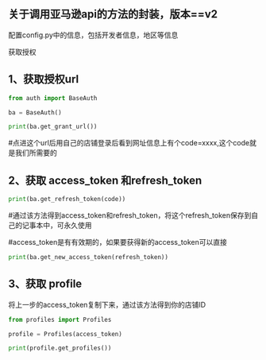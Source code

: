 ## 关于调用亚马逊api的方法的封装，版本==v2

配置config.py中的信息，包括开发者信息，地区等信息

获取授权

## 1、获取授权url

```python
from auth import BaseAuth

ba = BaseAuth()

print(ba.get_grant_url())
```

#点进这个url后用自己的店铺登录后看到网址信息上有个code=xxxx,这个code就是我们所需要的

## 2、获取 access_token 和refresh_token

```python
print(ba.get_refresh_token(code))
```

#通过该方法得到access_token和refresh_token，将这个refresh_token保存到自己的记事本中，可永久使用

#access_token是有有效期的，如果要获得新的access_token可以直接

```python
print(ba.get_new_access_token(refresh_token))
```

## 3、获取 profile

将上一步的access_token复制下来，通过该方法得到你的店铺ID

```python
from profiles import Profiles

profile = Profiles(access_token)

print(profile.get_profiles())
```
